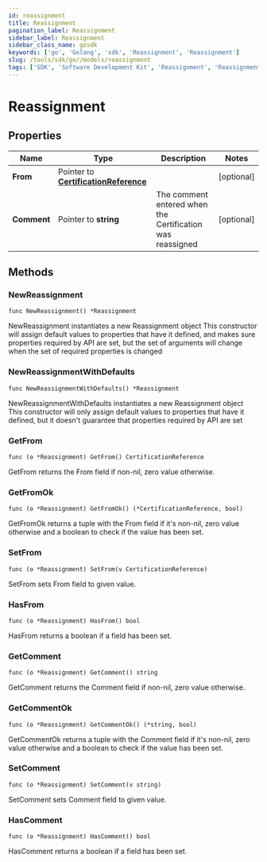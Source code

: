 ```yaml
---
id: reassignment
title: Reassignment
pagination_label: Reassignment
sidebar_label: Reassignment
sidebar_class_name: gosdk
keywords: ['go', 'Golang', 'sdk', 'Reassignment', 'Reassignment'] 
slug: /tools/sdk/go//models/reassignment
tags: ['SDK', 'Software Development Kit', 'Reassignment', 'Reassignment']
---
```


# Reassignment

## Properties

Name | Type | Description | Notes
------------ | ------------- | ------------- | -------------
**From** | Pointer to [**CertificationReference**](certification-reference) |  | [optional] 
**Comment** | Pointer to **string** | The comment entered when the Certification was reassigned | [optional] 

## Methods

### NewReassignment

`func NewReassignment() *Reassignment`

NewReassignment instantiates a new Reassignment object
This constructor will assign default values to properties that have it defined,
and makes sure properties required by API are set, but the set of arguments
will change when the set of required properties is changed

### NewReassignmentWithDefaults

`func NewReassignmentWithDefaults() *Reassignment`

NewReassignmentWithDefaults instantiates a new Reassignment object
This constructor will only assign default values to properties that have it defined,
but it doesn't guarantee that properties required by API are set

### GetFrom

`func (o *Reassignment) GetFrom() CertificationReference`

GetFrom returns the From field if non-nil, zero value otherwise.

### GetFromOk

`func (o *Reassignment) GetFromOk() (*CertificationReference, bool)`

GetFromOk returns a tuple with the From field if it's non-nil, zero value otherwise
and a boolean to check if the value has been set.

### SetFrom

`func (o *Reassignment) SetFrom(v CertificationReference)`

SetFrom sets From field to given value.

### HasFrom

`func (o *Reassignment) HasFrom() bool`

HasFrom returns a boolean if a field has been set.

### GetComment

`func (o *Reassignment) GetComment() string`

GetComment returns the Comment field if non-nil, zero value otherwise.

### GetCommentOk

`func (o *Reassignment) GetCommentOk() (*string, bool)`

GetCommentOk returns a tuple with the Comment field if it's non-nil, zero value otherwise
and a boolean to check if the value has been set.

### SetComment

`func (o *Reassignment) SetComment(v string)`

SetComment sets Comment field to given value.

### HasComment

`func (o *Reassignment) HasComment() bool`

HasComment returns a boolean if a field has been set.


